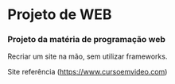 # Projeto de WEB 

### Projeto da matéria de programação web
Recriar um site na mão, sem utilizar frameworks.

Site referência (https://www.cursoemvideo.com)